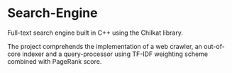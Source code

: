 # Search-Engine

Full-text search engine built in C++ using the Chilkat library.

The project comprehends the implementation of a web crawler, an out-of-core indexer and a query-processor using TF-IDF weighting scheme combined with PageRank score.
